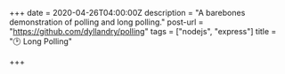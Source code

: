 +++
date = 2020-04-26T04:00:00Z
description = "A barebones demonstration of polling and long polling."
post-url = "https://github.com/dyllandry/polling"
tags = ["nodejs", "express"]
title = "🕑 Long Polling"

+++
